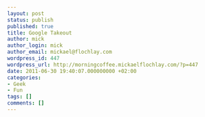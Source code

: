 ```yaml
---
layout: post
status: publish
published: true
title: Google Takeout
author: mick
author_login: mick
author_email: mickael@flochlay.com
wordpress_id: 447
wordpress_url: http://morningcoffee.mickaelflochlay.com/?p=447
date: 2011-06-30 19:40:07.000000000 +02:00
categories:
- Geek
- Fun
tags: []
comments: []
---
```


